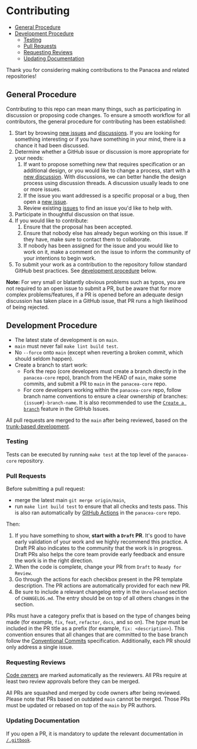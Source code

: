 # Contributing

* [General Procedure](#general-procedure)
* [Development Procedure](#development-procedure)
    * [Testing](#testing)
    * [Pull Requests](#pull-requests)
    * [Requesting Reviews](#requesting-reviews)
    * [Updating Documentation](#updating-documentation)


Thank you for considering making contributions to the Panacea and related repositories!

## General Procedure

Contributing to this repo can mean many things, such as participating in
discussion or proposing code changes. To ensure a smooth workflow for all
contributors, the general procedure for contributing has been established:

1. Start by browsing [new issues](https://github.com/medibloc/panacea-core/issues) and [discussions](https://github.com/medibloc/panacea-core/discussions). If you are looking for something interesting or if you have something in your mind, there is a chance it had been discussed.
2. Determine whether a GitHub issue or discussion is more appropriate for your needs:
   1. If want to propose something new that requires specification or an additional design, or you would like to change a process, start with a [new discussion](https://github.com/medibloc/panacea-core/discussions/new). With discussions, we can better handle the design process using discussion threads. A discussion usually leads to one or more issues.
   2. If the issue you want addressed is a specific proposal or a bug, then open a [new issue](https://github.com/medibloc/panacea-core/issues/new/choose).
   3. Review existing [issues](https://github.com/medibloc/panacea-core/issues) to find an issue you'd like to help with.
3. Participate in thoughtful discussion on that issue.
4. If you would like to contribute:
   1. Ensure that the proposal has been accepted.
   2. Ensure that nobody else has already begun working on this issue. If they have,
      make sure to contact them to collaborate.
   3. If nobody has been assigned for the issue and you would like to work on it,
      make a comment on the issue to inform the community of your intentions
      to begin work.
5. To submit your work as a contribution to the repository follow standard GitHub best practices. See [development procedure](#development-procedure) below.

**Note:** For very small or blatantly obvious problems such as typos, you are
not required to an open issue to submit a PR, but be aware that for more complex
problems/features, if a PR is opened before an adequate design discussion has
taken place in a GitHub issue, that PR runs a high likelihood of being rejected.

## Development Procedure

* The latest state of development is on `main`.
* `main` must never fail `make lint build test`.
* No `--force` onto `main` (except when reverting a broken commit, which should seldom happen).
* Create a branch to start work:
    * Fork the repo (core developers must create a branch directly in the `panacea-core` repo),
    branch from the HEAD of `main`, make some commits, and submit a PR to `main` in the `panacea-core` repo.
    * For core developers working within the `panacea-core` repo, follow branch name conventions to ensure a clear
    ownership of branches: `{issue#}-branch-name`. It is also recommended to use the [`Create a branch`](https://docs.github.com/en/issues/tracking-your-work-with-issues/creating-a-branch-for-an-issue) feature in the GitHub Issues.

All pull requests are merged to the `main` after being reviewed, based on the [trunk-based development](https://trunkbaseddevelopment.com/).

### Testing

Tests can be executed by running `make test` at the top level of the `panacea-core` repository.

### Pull Requests

Before submitting a pull request:

* merge the latest main `git merge origin/main`,
* run `make lint build test` to ensure that all checks and tests pass. This is also ran automatically by [GitHub Actions](./.github/workflows) in the `panacea-core` repo.

Then:

1. If you have something to show, **start with a `Draft` PR**. It's good to have early validation of your work and we highly recommend this practice. A Draft PR also indicates to the community that the work is in progress.
   Draft PRs also helps the core team provide early feedback and ensure the work is in the right direction.
2. When the code is complete, change your PR from `Draft` to `Ready for Review`.
3. Go through the actions for each checkbox present in the PR template description. The PR actions are automatically provided for each new PR.
4. Be sure to include a relevant changelog entry in the `Unreleased` section of `CHANGELOG.md`. The entry should be on top of all others changes in the section.

PRs must have a category prefix that is based on the type of changes being made (for example, `fix`, `feat`,
`refactor`, `docs`, and so on). The *type* must be included in the PR title as a prefix (for example,
`fix: <description>`). This convention ensures that all changes that are committed to the base branch follow the
[Conventional Commits](https://www.conventionalcommits.org/en/v1.0.0/) specification.
Additionally, each PR should only address a single issue.

### Requesting Reviews

[Code owners](./CODEOWNERS) are marked automatically as the reviewers.
All PRs require at least two review approvals before they can be merged.

All PRs are squashed and merged by code owners after being reviewed.
Please note that PRs based on outdated `main` cannot be merged. Those PRs must be updated or rebased on top of the `main` by PR authors.

### Updating Documentation

If you open a PR, it is mandatory to update the relevant documentation in [`/.gitbook`](.gitbook).